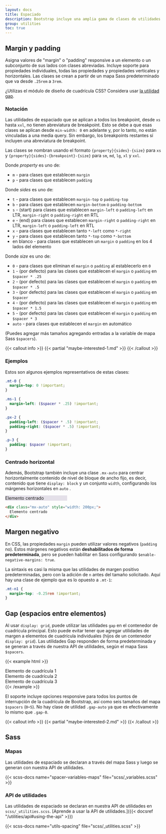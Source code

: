```yaml
---
layout: docs
title: Espaciado
description: Bootstrap incluye una amplia gama de clases de utilidades de margin, padding y gap para modificar la apariencia de un elemento.
group: utilities
toc: true
---
```


## Margin y padding

Asigna valores de "margin" o "padding" responsive a un elemento o un subconjunto de sus lados con clases abreviadas. Incluye soporte para propiedades individuales, todas las propiedades y propiedades verticales y horizontales. Las clases se crean a partir de un mapa Sass predeterminado que va desde `.25rem` a `3rem`.

¿Utilizas el módulo de diseño de cuadrícula CSS? Considera usar [la utilidad gap](#gap).

### Notación

Las utilidades de espaciado que se aplican a todos los breakpoint, desde `xs` hasta `xxl`, no tienen abreviatura de breakpoint. Esto se debe a que esas clases se aplican desde `min-width: 0` en adelante y, por lo tanto, no están vinculadas a una media query. Sin embargo, los breakpoints restantes sí incluyen una abreviatura de breakpoint.

Las clases se nombran usando el formato `{property}{sides}-{size}` para `xs` y `{property}{sides}-{breakpoint}-{size}` para `sm`, `md`, `lg`, `xl` y `xxl`.

Donde *property* es uno de:

- `m` - para clases que establecen `margin`
- `p` - para clases que establecen `padding`

Donde *sides* es uno de:

- `t` - para clases que establecen `margin-top` o `padding-top`
- `b` - para clases que establecen `margin-bottom` o `padding-bottom`
- `s` - (start) para clases que establecen `margin-left` o `padding-left` en LTR, `margin-right` o `padding-right` en RTL
- `e` - (end) para clases que establecen `margin-right` o `padding-right` en LTR, `margin-left` o `padding-left` en RTL
- `x` - para clases que establecen tanto `*-left` como `*-right`
- `y` - para clases que establecen tanto `*-top` como `*-bottom`
- en blanco - para clases que establecen un `margin` o `padding` en los 4 lados del elemento

Donde *size* es uno de:

- `0` - para clases que eliminan el `margin` o `padding` al establecerlo en `0`
- `1` - (por defecto) para las clases que establecen el `margin` o `padding` en `$spacer * .25`
- `2` - (por defecto) para las clases que establecen el `margin` o `padding` en `$spacer * .5`
- `3` - (por defecto) para las clases que establecen el `margin` o `padding` en `$spacer`
- `4` - (por defecto) para las clases que establecen el `margin` o `padding` en `$spacer * 1.5`
- `5` - (por defecto) para las clases que establecen el `margin` o `padding` en `$spacer * 3`
- `auto` - para clases que establecen el `margin` en automático

(Puedes agregar más tamaños agregando entradas a la variable de mapa Sass `$spacers`).

{{< callout info >}}
{{< partial "maybe-interested-1.md" >}}
{{< /callout >}}

### Ejemplos

Estos son algunos ejemplos representativos de estas clases:

```scss
.mt-0 {
  margin-top: 0 !important;
}

.ms-1 {
  margin-left: ($spacer * .25) !important;
}

.px-2 {
  padding-left: ($spacer * .5) !important;
  padding-right: ($spacer * .5) !important;
}

.p-3 {
  padding: $spacer !important;
}
```

### Centrado horizontal

Además, Bootstrap también incluye una clase `.mx-auto` para centrar horizontalmente contenido de nivel de bloque de ancho fijo, es decir, contenido que tiene `display: block` y un conjunto `width`, configurando los márgenes horizontales en `auto` .

<div class="bd-example">
  <div class="mx-auto" style="width: 200px; background-color: rgba(86,61,124,.15);">
    Elemento centrado
  </div>
</div>

```html
<div class="mx-auto" style="width: 200px;">
  Elemento centrado
</div>
```

## Margen negativo

En CSS, las propiedades `margin` pueden utilizar valores negativos (`padding` no). Estos márgenes negativos están **deshabilitados de forma predeterminada**, pero se pueden habilitar en Sass configurando `$enable-negative-margins: true`.

La sintaxis es casi la misma que las utilidades de margen positivo predeterminadas, pero con la adición de `n` antes del tamaño solicitado. Aquí hay una clase de ejemplo que es lo opuesto a `.mt-1`:

```scss
.mt-n1 {
  margin-top: -0.25rem !important;
}
```

##  Gap (espacios entre elementos)

Al usar `display: grid`, puede utilizar las utilidades `gap` en el contenedor de cuadrícula principal. Esto puede evitar tener que agregar utilidades de margen a elementos de cuadrícula individuales (hijos de un contenedor `display: grid`). Las utilidades Gap responden de forma predeterminada y se generan a través de nuestra API de utilidades, según el mapa Sass `$spacers`.

{{< example html >}}
<div class="d-grid gap-3">
  <div class="p-2 bg-light border">Elemento de cuadrícula 1</div>
  <div class="p-2 bg-light border">Elemento de cuadrícula 2</div>
  <div class="p-2 bg-light border">Elemento de cuadrícula 3</div>
</div>
{{< /example >}}

El soporte incluye opciones responsive para todos los puntos de interrupción de la cuadrícula de Bootstrap, así como seis tamaños del mapa `$spacers` (`0`–`5`). No hay clase de utilidad `.gap-auto` ya que es efectivamente lo mismo que `.gap-0`.

{{< callout info >}}
{{< partial "maybe-interested-2.md" >}}
{{< /callout >}}

## Sass

### Mapas

Las utilidades de espaciado se declaran a través del mapa Sass y luego se generan con nuestra API de utilidades.

{{< scss-docs name="spacer-variables-maps" file="scss/_variables.scss" >}}

### API de utilidades

Las utilidades de espaciado se declaran en nuestra API de utilidades en `scss/_utilities.scss`. [Aprende a usar la API de utilidades.]({{< docsref "/utilities/api#using-the-api" >}})

{{< scss-docs name="utils-spacing" file="scss/_utilities.scss" >}}
